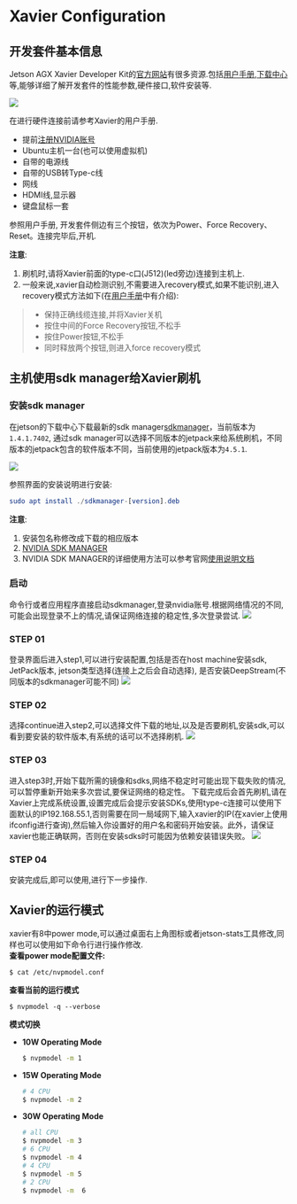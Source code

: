 # Xavier Configuration

## 开发套件基本信息
Jetson AGX Xavier Developer Kit的[官方网站](https://developer.nvidia.com/embedded/jetson-agx-xavier-developer-kit)有很多资源.包括[用户手册](https://developer.nvidia.com/embedded/dlc/jetson-agx-xavier-developer-kit-user-guide),[下载中心](https://developer.nvidia.com/embedded/downloads#?search=Jetson%20AGX%20Xavier)等,能够详细了解开发套件的性能参数,硬件接口,软件安装等.

![](images/xavier_configuration/xavier_website.png)

在进行硬件连接前请参考Xavier的用户手册.

- 提前[注册NVIDIA账号](https://developer.nvidia.com/login)
- Ubuntu主机一台(也可以使用虚拟机)
- 自带的电源线
- 自带的USB转Type-c线
- 网线
- HDMI线,显示器
- 键盘鼠标一套

参照用户手册, 开发套件侧边有三个按钮，依次为Power、Force Recovery、Reset。连接完毕后,开机.

**注意**: 

1. 刷机时,请将Xavier前面的type-c口(J512)(led旁边)连接到主机上.
2. 一般来说,xavier自动检测识别,不需要进入recovery模式,如果不能识别,进入recovery模式方法如下(在[用户手册](https://developer.nvidia.com/embedded/dlc/jetson-agx-xavier-developer-kit-user-guide)中有介绍):

> - 保持正确线缆连接,并将Xavier关机
> - 按住中间的Force Recovery按钮,不松手
> - 按住Power按钮,不松手
> - 同时释放两个按钮,则进入force recovery模式


## 主机使用sdk manager给Xavier刷机
### 安装sdk manager
在jetson的下载中心下载最新的sdk manager[sdkmanager](https://developer.nvidia.com/nvidia-sdk-manager)，当前版本为`1.4.1.7402`, 通过sdk manager可以选择不同版本的jetpack来给系统刷机，不同版本的jetpack包含的软件版本不同，当前使用的jetpack版本为`4.5.1`.

![](images/xavier_configuration/sdkmanager_download.png)

参照界面的安装说明进行安装:
```elm
sudo apt install ./sdkmanager-[version].deb
```
**注意**:
1. 安装包名称修改成下载的相应版本
2. [NVIDIA SDK MANAGER](https://docs.nvidia.com/sdk-manager/index.html)
2. NVIDIA SDK MANAGER的详细使用方法可以参考官网[使用说明文档](https://docs.nvidia.com/sdk-manager/install-with-sdkm-jetson/index.html#installation)

### 启动
命令行或者应用程序直接启动sdkmanager,登录nvidia账号.根据网络情况的不同,可能会出现登录不上的情况,请保证网络连接的稳定性,多次登录尝试.
![](images/xavier_configuration/sdk_login.png)
### STEP 01
登录界面后进入step1,可以进行安装配置,包括是否在host machine安装sdk, JetPack版本, jetson类型选择(连接上之后会自动选择), 是否安装DeepStream(不同版本的sdkmanager可能不同)
![](images/xavier_configuration/sdk_step01.png)
### STEP 02
选择continue进入step2,可以选择文件下载的地址,以及是否要刷机,安装sdk,可以看到要安装的软件版本,有系统的话可以不选择刷机.
![](images/xavier_configuration/sdk_step02.png)
### STEP 03
进入step3时,开始下载所需的镜像和sdks,网络不稳定时可能出现下载失败的情况,可以暂停重新开始来多次尝试,要保证网络的稳定性。
下载完成后会首先刷机,请在Xavier上完成系统设置,设置完成后会提示安装SDKs,使用type-c连接可以使用下面默认的IP192.168.55.1,否则需要在同一局域网下,输入xavier的IP(在xavier上使用ifconfig进行查询),然后输入你设置好的用户名和密码开始安装。此外，请保证xavier也能正确联网，否则在安装sdks时可能因为依赖安装错误失败。
![](images/xavier_configuration/sdk_step03.png)

### STEP 04
安装完成后,即可以使用,进行下一步操作.

## Xavier的运行模式
xavier有8中power mode,可以通过桌面右上角图标或者jetson-stats工具修改,同样也可以使用如下命令行进行操作修改.   
**查看power mode配置文件:**

```$ cat /etc/nvpmodel.conf ```

**查看当前的运行模式**

```$ nvpmodel -q --verbose ```

**模式切换**

- **10W Operating Mode**    
    ```bash
    $ nvpmodel -m 1
    ```

- **15W Operating Mode**    

    ```bash
    # 4 CPU
    $ nvpmodel -m 2
    ```

- **30W Operating Mode**    

    ```bash
    # all CPU
    $ nvpmodel -m 3
    # 6 CPU
    $ nvpmodel -m 4
    # 4 CPU
    $ nvpmodel -m 5
    # 2 CPU
    $ nvpmodel -m  6
    ```